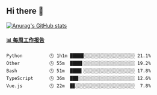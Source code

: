 ## Hi there 👋

[![Anurag's GitHub stats](https://github-readme-stats-orilights.vercel.app/api?username=orilights)](https://github.com/anuraghazra/github-readme-stats)

<!--
**OriLight152/OriLight152** is a ✨ _special_ ✨ repository because its `README.md` (this file) appears on your GitHub profile.

Here are some ideas to get you started:

- 🔭 I’m currently working on ...
- 🌱 I’m currently learning ...
- 👯 I’m looking to collaborate on ...
- 🤔 I’m looking for help with ...
- 💬 Ask me about ...
- 📫 How to reach me: ...
- 😄 Pronouns: ...
- ⚡ Fun fact: ...
-->

<!-- waka-box start -->
#### <a href="https://gist.github.com/92c8d5b388768c10efcba86e82b7c4fb" target="_blank">📊 每周工作报告</a>
```text
Python          🕓 1h1m █████░░░░░░░░░░░░░░░░░░░ 21.1%
Other           🕓 55m  ████▌░░░░░░░░░░░░░░░░░░░ 19.2%
Bash            🕓 51m  ████▎░░░░░░░░░░░░░░░░░░░ 17.8%
TypeScript      🕓 36m  ███░░░░░░░░░░░░░░░░░░░░░ 12.6%
Vue.js          🕓 22m  █▊░░░░░░░░░░░░░░░░░░░░░░  7.8%
```
<!-- Powered by https://github.com/journey-ad/waka-box-go . -->
<!-- waka-box end -->
